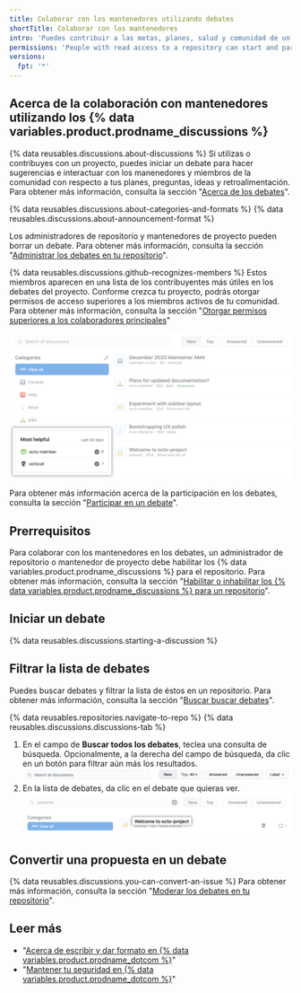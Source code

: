 ```yaml
---
title: Colaborar con los mantenedores utilizando debates
shortTitle: Colaborar con los mantenedores
intro: 'Puedes contribuir a las metas, planes, salud y comunidad de un proyecto en {% data variables.product.product_name %} si te comunicas con los mantenedores del proyecto en un debate.'
permissions: 'People with read access to a repository can start and participate in discussions in the repository. {% data reusables.enterprise-accounts.emu-permission-interact %}'
versions:
  fpt: '*'
---
```



## Acerca de la colaboración con mantenedores utilizando los {% data variables.product.prodname_discussions %}

{% data reusables.discussions.about-discussions %} Si utilizas o contribuyes con un proyecto, puedes iniciar un debate para hacer sugerencias e interactuar con los manenedores y miembros de la comunidad con respecto a tus planes, preguntas, ideas y retroalimentación. Para obtener más información, consulta la sección "[‎Acerca de los debates](/discussions/collaborating-with-your-community-using-discussions/about-discussions)".

{% data reusables.discussions.about-categories-and-formats %} {% data reusables.discussions.about-announcement-format %}

Los administradores de repositorio y mantenedores de proyecto pueden borrar un debate. Para obtener más información, consulta la sección "[Administrar los debates en tu repositorio](/discussions/managing-discussions-for-your-community/managing-discussions-in-your-repository#deleting-a-discussion)".

{% data reusables.discussions.github-recognizes-members %} Estos miembros aparecen en una lista de los contribuyentes más útiles en los debates del proyecto. Conforme crezca tu proyecto, podrás otorgar permisos de acceso superiores a los miembros activos de tu comunidad. Para obtener más información, consulta la sección "[Otorgar permisos superiores a los colaboradores principales](/discussions/guides/granting-higher-permissions-to-top-contributors)"

![Contribuyentes más útiles para los debates de un proyecto](/assets/images/help/discussions/most-helpful.png)

Para obtener más información acerca de la participación en los debates, consulta la sección "[Participar en un debate](/discussions/collaborating-with-your-community-using-discussions/participating-in-a-discussion)".

## Prerrequisitos

Para colaborar con los mantenedores en los debates, un administrador de repositorio o mantenedor de proyecto debe habilitar los {% data variables.product.prodname_discussions %} para el repositorio. Para obtener más información, consulta la sección "[Habilitar o inhabilitar los {% data variables.product.prodname_discussions %} para un repositorio](/github/administering-a-repository/enabling-or-disabling-github-discussions-for-a-repository)".

## Iniciar un debate

{% data reusables.discussions.starting-a-discussion %}

## Filtrar la lista de debates

Puedes buscar debates y filtrar la lista de éstos en un repositorio. Para obtener más información, consulta la sección "[Buscar buscar debates](/search-github/searching-on-github/searching-discussions)".

{% data reusables.repositories.navigate-to-repo %}
{% data reusables.discussions.discussions-tab %}
1. En el campo de **Buscar todos los debates**, teclea una consulta de búsqueda. Opcionalmente, a la derecha del campo de búsqueda, da clic en un botón para filtrar aún más los resultados. ![Barra de búsqueda y botones para filtrar los debates](/assets/images/help/discussions/search-and-filter-controls.png)
1. En la lista de debates, da clic en el debate que quieras ver. ![Resultados de búsqueda para debates](/assets/images/help/discussions/search-result.png)

## Convertir una propuesta en un debate

{% data reusables.discussions.you-can-convert-an-issue %} Para obtener más información, consulta la sección "[Moderar los debates en tu repositorio](/discussions/managing-discussions-for-your-community/moderating-discussions#converting-an-issue-to-a-discussion#converting-an-issue-to-a-discussion)".

## Leer más

- "[Acerca de escribir y dar formato en {% data variables.product.prodname_dotcom %}](/github/writing-on-github/about-writing-and-formatting-on-github)"
- "[Mantener tu seguridad en {% data variables.product.prodname_dotcom %}](/communities/maintaining-your-safety-on-github)"
